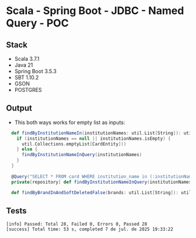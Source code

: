 # Scala - Spring Boot - JDBC - Named Query - POC

## Stack
- Scala 3.7.1
- Java 21
- Spring Boot 3.5.3
- SBT 1.10.2
- GSON
- POSTGRES

## Output

* This both ways works for empty list as inputs:

```scala
  def findByInstitutionNameIn(institutionNames: util.List[String]): util.List[CardEntity] = {
    if (institutionNames == null || institutionNames.isEmpty) {
      util.Collections.emptyList[CardEntity]()
    } else {
      findByInstitutionNameInQuery(institutionNames)
    }
  }
  
  @Query("SELECT * FROM card WHERE institution_name in (:institutionNames) AND soft_deleted = false")
  private[repository] def findByInstitutionNameInQuery(institutionNames: util.List[String]): util.List[CardEntity]

  def findByBrandInAndSoftDeletedFalse(brands: util.List[String]): util.List[CardEntity]
```

## Tests
```
[info] Passed: Total 28, Failed 0, Errors 0, Passed 28
[success] Total time: 53 s, completed 7 de jul. de 2025 19:33:22
```